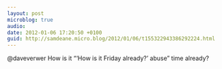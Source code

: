 ```yaml
---
layout: post
microblog: true
audio: 
date: 2012-01-06 17:20:50 +0100
guid: http://samdeane.micro.blog/2012/01/06/t155322943386292224.html
---
```

@daveverwer How is it “‘How is it Friday already?’ abuse” time already?
